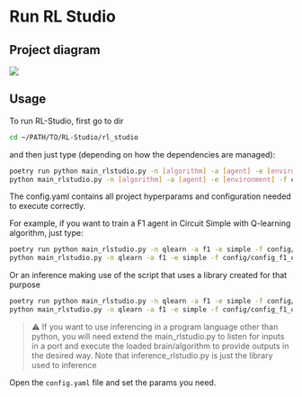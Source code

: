 # Run RL Studio

## Project diagram

![](./docs/rlstudio-diagram.png)

## Usage

To run RL-Studio, first go to dir

```bash
cd ~/PATH/TO/RL-Studio/rl_studio
```

and then just type (depending on how the dependencies are managed):

```bash
poetry run python main_rlstudio.py -n [algorithm] -a [agent] -e [environment] -f config/config.yaml # if using Poetry for dependencies
python main_rlstudio.py -n [algorithm] -a [agent] -e [environment] -f config/config.yaml # if using PIP for dependencies
```

The config.yaml contains all project hyperparams and configuration needed to execute correctly.

For example, if you want to train a F1 agent in Circuit Simple with Q-learning algorithm, just type:

```bash
poetry run python main_rlstudio.py -n qlearn -a f1 -e simple -f config/config_f1_qlearn.yaml # if using Poetry for dependencies
python main_rlstudio.py -n qlearn -a f1 -e simple -f config/config_f1_qlearn.yaml # if using PIP for dependencies
```

Or an inference making use of the script that uses a library created for that purpose

```bash
poetry run python main_rlstudio.py -n qlearn -a f1 -e simple -f config/config_f1_qlearn.yaml -m inference # if using Poetry for dependencies
python main_rlstudio.py -n qlearn -a f1 -e simple -f config/config_f1_qlearn.yaml -m inference # if using PIP for dependencies
```

> :warning: If you want to use inferencing in a program language other than python, you will
> need extend the main_rlstudio.py to listen for inputs in a port and execute the loaded brain/algorithm to provide
> outputs in the desired way. Note that inference_rlstudio.py is just the library used to inference

Open the `config.yaml` file and set the params you need.


